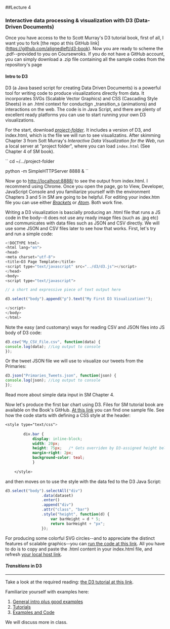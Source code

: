 ##Lecture 4

### Interactive data processing & visualization with D3 (Data-Driven Documents)

Once you have access to the to Scott Murray's D3 tutorial book, first of all, I want you to fork [the repo at this GitHub link] (https://github.com/alignedleft/d3-book). Now you are ready to scheme the .pdf--provided to you on Coursewroks. If you do not have a GitHub account, you can simply download a .zip file containing all the sample codes from the repository's page 

#### Intro to D3

D3 (a Java based script for creating Data Driven Documents) is a powerful tool for writing code to produce visualizations directly from data. It incorporates SVGs (Scalable Vector Graphics) and CSS (Cascading Style Sheets) in an .html context for conductign _transition_s (animations) and interactions on the web. The code is in Java Script, and there are plenty of excellent ready platforms you can use to start running your own D3 visualizations. 

For the start, download [_project-folder_](https://www.dropbox.com/sh/39zdj9k1s1b7pgg/AAArnmc9Lhjf3wBoIW0YrQGqa?dl=0). It includes a version of D3, and index.html, which is the file we will run to see visualizatins. After skimming Chapter 3 from Sott Murray's _Interactive Data Visualization for the Web_, run a local server at "project folder", where you can load `index.html` (See Chapter 4 of SM book). 

``
cd ~/.../project-folder

python -m SimpleHTTPServer 8888 &
``

Now go to <http://localhost:8888/> to see the output from index.html. I recommend using Chrome. Once you open the page, go to View, Developer, JavaScript Console and you familiarize yourself with the environment Chapters 3 and 5 in SM are going to be helpful. For editing your index.htm file you can use either [_Brackets_](http://brackets.io/) or [_Atom_](https://atom.io/). Both work fine. 

Writing a D3 visualization is bascially producing an .html file that runs a JS code in the body--it does not use any ready image files (such as .jpg etc) and communicates with data files such as JSON and CSV directly. We will use some JSON and CSV files later to see how that works. First, let's try and run a simple code:

```javascript
<!DOCTYPE html>
<html lang="en">
<head>
<meta charset="utf-8">
<title>D3 Page Template</title>
<script type="text/javascript" src="../d3/d3.js"></script>
</head>
<body>
<script type="text/javascript">

// a short and expressive piece of text output here

d3.select("body").append("p").text("My First D3 Visualization!");

</script>
</body>
</html>
```

Note the easy (and customary) ways for reading CSV and JSON files into JS body of D3 code:

```javascript
d3.csv("My_CSV_File.csv", function(data) {
console.log(data); //Log output to console
});
```

Or the tweet JSON file we will use to visualize our tweets from the Primaries:

```javascript
d3.json("Primaries_Tweets.json", function(json) {
console.log(json); //Log output to console
});
```

Read more about simple data input in SM Chapter 4.

Now let's produce the first bar chart using D3. Files for SM tutorial book are available on the Book's GitHub. [At this link](https://github.com/hassanpour/d3-book/blob/master/chapter_06/05_power_of_data_more_points.html) you can find one sample file. See how the code starts with defining a CSS style at the header:

```css
<style type="text/css">
		
		div.bar {
			display: inline-block;
			width: 20px;
			height: 75px;	/* Gets overriden by D3-assigned height below */
			margin-right: 2px;
			background-color: teal;
			}
		
	</style>
```
and then moves on to use the style with the data fed to the D3 Java Script:

```javascript
d3.select("body").selectAll("div")
				.data(dataset)
				.enter()
				.append("div")
				.attr("class", "bar")
				.style("height", function(d) {
					var barHeight = d * 5;
					return barHeight + "px";
				});

```

For producing some colorful SVG circles--and to appreciate the distinct features of scalable graphics--you can [run the code at this link](https://github.com/hassanpour/d3-book/blob/master/chapter_06/11_drawing_svgs_color.html). All you have to do is to copy and paste the .html content in your index.html file, and refresh [your local host link](http://localhost:8888/).

#### _Transitions_ in D3




----

Take a look at the required reading: [the D3 tutorial at this link](http://alignedleft.com/tutorials).

Familiarize yourself with examples here: 

1. [General intro plus good examples](http://d3js.org/)
2. [Tutorials](https://github.com/mbostock/d3/wiki/Tutorials)
3. [Examples and Code](https://github.com/mbostock/d3/wiki/Gallery)

We will discuss more in class.


